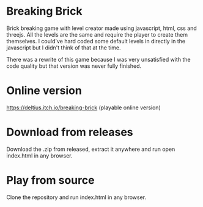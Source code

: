 # Breaking Brick
Brick breaking game with level creator made using javascript, html, css and threejs. 
All the levels are the same and require the player to create them themselves. I could've hard coded some default levels in directly in the javascript but I didn't think of that at the time. 

There was a rewrite of this game because I was very unsatisfied with the code quality but that version was never fully finished. 

# Online version
https://deltius.itch.io/breaking-brick (playable online version)

# Download from releases
Download the .zip from released, extract it anywhere and run open index.html in any browser. 

# Play from source
Clone the repository and run index.html in any browser.
